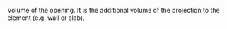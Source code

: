 Volume of the opening. It is the additional volume of the projection to the element (e.g. wall or slab).

